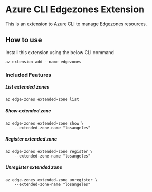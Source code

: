 # Azure CLI Edgezones Extension #
This is an extension to Azure CLI to manage Edgezones resources.

## How to use ##
Install this extension using the below CLI command
```
az extension add --name edgezones
```

### Included Features
##### List extended zones
```
az edge-zones extended-zone list
```
##### Show extended zone
```
az edge-zones extended-zone show \
    --extended-zone-name "losangeles"
```
##### Register extended zone
```
az edge-zones extended-zone register \
    --extended-zone-name "losangeles"
```
##### Unregister extended zone
```
az edge-zones extended-zone unregister \
    --extended-zone-name "losangeles"
```